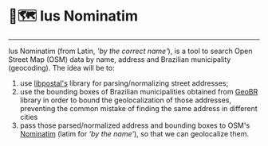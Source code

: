 # 🔎🗺️ Ius Nominatim

----

Ius Nominatim (from Latin, _'by the correct name'_), is a tool to search Open Street Map (OSM) data by name, address and Brazilian municipality (geocoding). The idea will be to:

1. use [libpostal's](https://github.com/openvenues/libpostal) library for parsing/normalizing street addresses; 
2. use the bounding boxes of Brazilian municipalities obtained from [GeoBR](https://github.com/ipeaGIT/geobr) library in order to bound the geolocalization of those addresses, preventing the common mistake of finding the same address in different cities
3. pass those parsed/normalized address and bounding boxes to OSM's [Nominatim](https://wiki.openstreetmap.org/wiki/Nominatim) (latim for _'by the name'_), so that we can geolocalize them.
